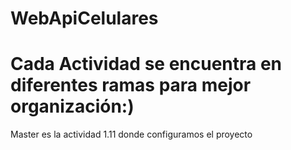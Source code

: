 # WebApiCelulares
# Cada Actividad se encuentra en diferentes ramas para mejor organización:)
Master es la actividad 1.11 donde configuramos el proyecto
